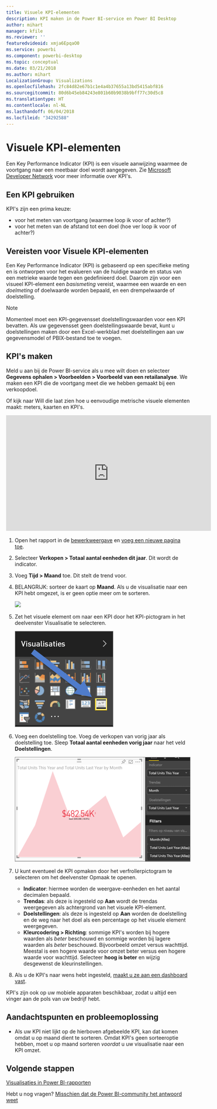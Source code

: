 ```yaml
---
title: Visuele KPI-elementen
description: KPI maken in de Power BI-service en Power BI Desktop
author: mihart
manager: kfile
ms.reviewer: ''
featuredvideoid: xmja6EpqaO0
ms.service: powerbi
ms.component: powerbi-desktop
ms.topic: conceptual
ms.date: 03/21/2018
ms.author: mihart
LocalizationGroup: Visualizations
ms.openlocfilehash: 2fc84d82e67b1c1e4a4b37655a13bd5415abf816
ms.sourcegitcommit: 80d6b45eb84243e801b60b9038b9bff77c30d5c8
ms.translationtype: HT
ms.contentlocale: nl-NL
ms.lasthandoff: 06/04/2018
ms.locfileid: "34292588"
---
```

# <a name="kpi-visuals"></a>Visuele KPI-elementen
Een Key Performance Indicator (KPI) is een visuele aanwijzing waarmee de voortgang naar een meetbaar doel wordt aangegeven. Zie [Microsoft Developer Network](https://msdn.microsoft.com/library/hh272050) voor meer informatie over KPI's.

## <a name="when-to-use-a-kpi"></a>Een KPI gebruiken
KPI's zijn een prima keuze:

* voor het meten van voortgang (waarmee loop ik voor of achter?)
* voor het meten van de afstand tot een doel (hoe ver loop ik voor of achter?)   

## <a name="kpi-visual-requirements"></a>Vereisten voor Visuele KPI-elementen
Een Key Performance Indicator (KPI) is gebaseerd op een specifieke meting en is ontworpen voor het evalueren van de huidige waarde en status van een metrieke waarde tegen een gedefinieerd doel. Daarom zijn voor een visueel KPI-element een *basismeting* vereist, waarmee een waarde en een *doelmeting* of doelwaarde worden bepaald, en een drempelwaarde of doelstelling.

> [!NOTE]
> Momenteel moet een KPI-gegevensset doelstellingswaarden voor een KPI bevatten. Als uw gegevensset geen doelstellingswaarde bevat, kunt u doelstellingen maken door een Excel-werkblad met doelstellingen aan uw gegevensmodel of PBIX-bestand toe te voegen.
> 
> 

## <a name="how-to-create-a-kpi"></a>KPI's maken
Meld u aan bij de Power BI-service als u mee wilt doen en selecteer **Gegevens ophalen > Voorbeelden > Voorbeeld van een retailanalyse**. We maken een KPI die de voortgang meet die we hebben gemaakt bij een verkoopdoel.

Of kijk naar Will die laat zien hoe u eenvoudige metrische visuele elementen maakt: meters, kaarten en KPI's.

<iframe width="560" height="315" src="https://www.youtube.com/embed/xmja6EpqaO0?list=PL1N57mwBHtN0JFoKSR0n-tBkUJHeMP2cP" frameborder="0" allowfullscreen></iframe>

1. Open het rapport in de [bewerkweergave](service-reading-view-and-editing-view.md) en [voeg een nieuwe pagina toe](power-bi-report-add-page.md).    
2. Selecteer **Verkopen > Totaal aantal eenheden dit jaar**.  Dit wordt de indicator.
3. Voeg **Tijd > Maand** toe.  Dit stelt de trend voor.
4. BELANGRIJK: sorteer de kaart op **Maand**. Als u de visualisatie naar een KPI hebt omgezet, is er geen optie meer om te sorteren.

    ![](media/power-bi-visualization-kpi/power-bi-sort-by-month.png)
5. Zet het visuele element om naar een KPI door het KPI-pictogram in het deelvenster Visualisatie te selecteren.
   
    ![](media/power-bi-visualization-kpi/power-bi-kpi-icon.png)
6. Voeg een doelstelling toe. Voeg de verkopen van vorig jaar als doelstelling toe. Sleep **Totaal aantal eenheden vorig jaar** naar het veld **Doelstellingen**.
   
    ![](media/power-bi-visualization-kpi/power-bi-kpi.png)
7. U kunt eventueel de KPI opmaken door het verfrollerpictogram te selecteren om het deelvenster Opmaak te openen.
   
   * **Indicator**: hiermee worden de weergave-eenheden en het aantal decimalen bepaald.
   * **Trendas**: als deze is ingesteld op **Aan** wordt de trendas weergegeven als achtergrond van het visuele KPI-element.  
   * **Doelstellingen**: als deze is ingesteld op **Aan** worden de doelstelling en de weg naar het doel als een percentage op het visuele element weergegeven.
   * **Kleurcodering > Richting**: sommige KPI's worden bij hogere waarden als *beter* beschouwd en sommige worden bij lagere waarden als *beter* beschouwd. Bijvoorbeeld omzet versus wachttijd. Meestal is een hogere waarde voor omzet beter versus een hogere waarde voor wachttijd. Selecteer **hoog is beter** en wijzig desgewenst de kleurinstellingen.

1. Als u de KPI's naar wens hebt ingesteld, [maakt u ze aan een dashboard vast](service-dashboard-pin-tile-from-report.md).

KPI's zijn ook op uw mobiele apparaten beschikbaar, zodat u altijd een vinger aan de pols van uw bedrijf hebt.

## <a name="considerations-and-troubleshooting"></a>Aandachtspunten en probleemoplossing
* Als uw KPI niet lijkt op de hierboven afgebeelde KPI, kan dat komen omdat u op maand dient te sorteren. Omdat KPI's geen sorteeroptie hebben, moet u op maand sorteren *voordat* u uw visualisatie naar een KPI omzet.

## <a name="next-steps"></a>Volgende stappen

[Visualisaties in Power BI-rapporten](power-bi-report-visualizations.md)

Hebt u nog vragen? [Misschien dat de Power BI-community het antwoord weet](http://community.powerbi.com/)

